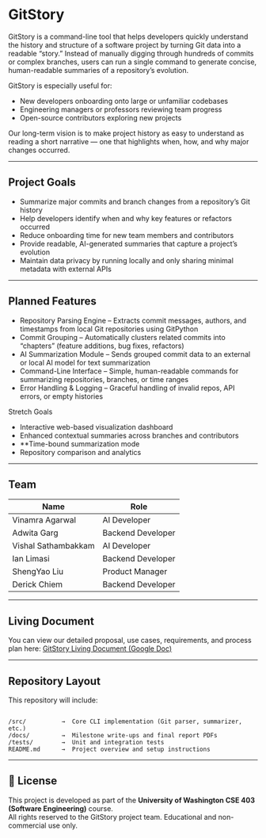 # GitStory

GitStory is a command-line tool that helps developers quickly understand the history and structure of a software project by turning Git data into a readable “story.” Instead of manually digging through hundreds of commits or complex branches, users can run a single command to generate concise, human-readable summaries of a repository’s evolution.

GitStory is especially useful for:
- New developers onboarding onto large or unfamiliar codebases  
- Engineering managers or professors reviewing team progress  
- Open-source contributors exploring new projects  

Our long-term vision is to make project history as easy to understand as reading a short narrative — one that highlights when, how, and why major changes occurred.

---

## Project Goals

- Summarize major commits and branch changes from a repository’s Git history  
- Help developers identify when and why key features or refactors occurred  
- Reduce onboarding time for new team members and contributors  
- Provide readable, AI-generated summaries that capture a project’s evolution  
- Maintain data privacy by running locally and only sharing minimal metadata with external APIs  

---

## Planned Features

- Repository Parsing Engine – Extracts commit messages, authors, and timestamps from local Git repositories using GitPython  
- Commit Grouping – Automatically clusters related commits into “chapters” (feature additions, bug fixes, refactors)  
- AI Summarization Module – Sends grouped commit data to an external or local AI model for text summarization  
- Command-Line Interface – Simple, human-readable commands for summarizing repositories, branches, or time ranges  
- Error Handling & Logging – Graceful handling of invalid repos, API errors, or empty histories  

Stretch Goals
- Interactive web-based visualization dashboard  
- Enhanced contextual summaries across branches and contributors  
- **Time-bound summarization mode 
- Repository comparison and analytics  

---

## Team

| Name | Role |
|------|------|
| Vinamra Agarwal | AI Developer |
| Adwita Garg | Backend Developer |
| Vishal Sathambakkam | AI Developer |
| Ian Limasi | Backend Developer |
| ShengYao Liu | Product Manager |
| Derick Chiem | Backend Developer |

---

## Living Document

You can view our detailed proposal, use cases, requirements, and process plan here: [GitStory Living Document (Google Doc)](https://docs.google.com/document/d/1lqRVpxWHBmymRPX7l9FnYYCD0okzg7u-qnDOIQPh01U/edit?usp=sharing)

---

## Repository Layout

This repository will include:
```

/src/          →  Core CLI implementation (Git parser, summarizer, etc.)
/docs/         →  Milestone write-ups and final report PDFs
/tests/        →  Unit and integration tests
README.md      →  Project overview and setup instructions

```

---

## 📄 License

This project is developed as part of the **University of Washington CSE 403 (Software Engineering)** course.  
All rights reserved to the GitStory project team. Educational and non-commercial use only.
